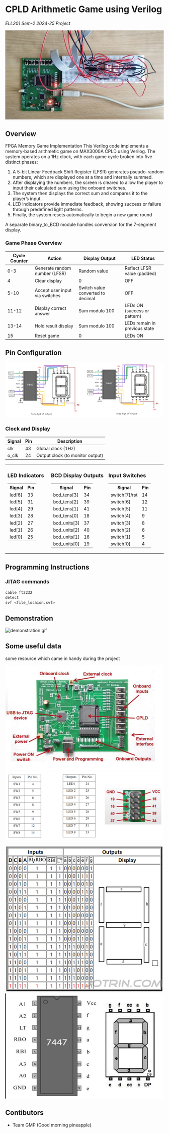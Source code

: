 # CPLD Arithmetic Game using Verilog

*ELL201 Sem-2 2024-25 Project*

![](./images/ell201_proj_2.jpeg)

## Overview

FPGA Memory Game Implementation
This Verilog code implements a memory-based arithmetic game on MAX3000A CPLD using Verilog. The system operates on a 1Hz clock, with each game cycle broken into five distinct phases:

1. A 5-bit Linear Feedback Shift Register (LFSR) generates
pseudo-random numbers, which are displayed one at a
time and internally summed.
2. After displaying the numbers, the screen is cleared to
allow the player to input their calculated sum using the
onboard switches.
3. The system then displays the correct sum and compares
it to the player’s input.
4. LED indicators provide immediate feedback, showing
success or failure through predefined light patterns.
5. Finally, the system resets automatically to begin a new
game round

A separate binary_to_BCD module handles conversion for the 7-segment display.


### Game Phase Overview

| Cycle Counter | Action | Display Output | LED Status |
|---------------|--------|----------------|------------|
| 0-3 | Generate random number (LFSR) | Random value | Reflect LFSR value (padded) |
| 4 | Clear display | 0 | OFF |
| 5-10 | Accept user input via switches | Switch value converted to decimal | OFF |
| 11-12 | Display correct answer | Sum modulo 100 | LEDs ON (success or pattern) |
| 13-14 | Hold result display | Sum modulo 100 | LEDs remain in previous state |
| 15 | Reset game | 0 | LEDs ON |

## Pin Configuration
![Circuit Diagram](./images/circuit_diagram.png)
### Clock and Display
| Signal | Pin | Description |
|--------|-----|-------------|
| clk    | 43  | Global clock (1Hz) |
| o_clk  | 24  | Output clock (to monitor output) |

<table width="100%">
  <tr>
    <td width="25%" valign="top">
      <h3>LED Indicators</h3>
      <table>
        <tr><th>Signal</th><th>Pin</th></tr>
        <tr><td>led[6]</td><td>33</td></tr>
        <tr><td>led[5]</td><td>31</td></tr>
        <tr><td>led[4]</td><td>29</td></tr>
        <tr><td>led[3]</td><td>28</td></tr>
        <tr><td>led[2]</td><td>27</td></tr>
        <tr><td>led[1]</td><td>26</td></tr>
        <tr><td>led[0]</td><td>25</td></tr>
      </table>
    </td>
    <td width="33%" valign="top">
      <h3>BCD Display Outputs</h3>
      <table>
        <tr><th>Signal</th><th>Pin</th></tr>
        <tr><td>bcd_tens[3]</td><td>34</td></tr>
        <tr><td>bcd_tens[2]</td><td>39</td></tr>
        <tr><td>bcd_tens[1]</td><td>41</td></tr>
        <tr><td>bcd_tens[0]</td><td>18</td></tr>
        <tr><td>bcd_units[3]</td><td>37</td></tr>
        <tr><td>bcd_units[2]</td><td>40</td></tr>
        <tr><td>bcd_units[1]</td><td>16</td></tr>
        <tr><td>bcd_units[0]</td><td>19</td></tr>
      </table>
    </td>
    <td width="33%" valign="top">
      <h3>Input Switches</h3>
      <table>
        <tr><th>Signal</th><th>Pin</th></tr>
        <tr><td>switch[7]/rst</td><td>14</td></tr>
        <tr><td>switch[6]</td><td>12</td></tr>
        <tr><td>switch[5]</td><td>11</td></tr>
        <tr><td>switch[4]</td><td>9</td></tr>
        <tr><td>switch[3]</td><td>8</td></tr>
        <tr><td>switch[2]</td><td>6</td></tr>
        <tr><td>switch[1]</td><td>5</td></tr>
        <tr><td>switch[0]</td><td>4</td></tr>
      </table>
    </td>
  </tr>
</table>

## Programming Instructions
### JITAG commands
```
cable ft2232
detect
svf <file_locaion.svf>
```

## Demonstration 
![demonstration gif](./images/video28_gif.gif)


## Some useful data
some resource which came in handy during the project

![MAX3000A CPLD](./images/max3000A.png)
![IO Mapping](./images/IO%20mapping.png)

![](./images/7447_to_display_mapp.png)
![](./images/7447%20x%207_seg_display.png)

## Contibutors
- Team GMP (Good morning pineapple)
